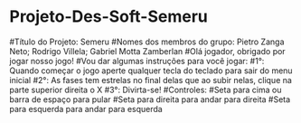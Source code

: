 # Projeto-Des-Soft-Semeru
#Título do Projeto: Semeru
#Nomes dos membros do grupo: Pietro Zanga Neto; Rodrigo Villela; Gabriel Motta Zamberlan
#Olá jogador, obrigado por jogar nosso jogo!
#Vou dar algumas instruções para você jogar:
#1°: Quando começar o jogo aperte qualquer tecla do teclado para sair do menu inicial
#2°: As fases tem estrelas no final delas que ao subir nelas, clique na parte superior direita o X
#3°: Divirta-se!
#Controles:
#Seta para cima ou barra de espaço para pular
#Seta para direita para andar para direita
#Seta para esquerda para andar para esquerda